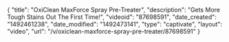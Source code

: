 {
    "title": "OxiClean MaxForce Spray Pre-Treater",
    "description": "Gets More Tough Stains Out The First Time!",
    "videoid": "87698591",
    "date_created": "1492461238",
    "date_modified": "1492473141",
    "type": "captivate",
    "layout": "video",
    "url": "\/v\/oxiclean-maxforce-spray-pre-treater\/87698591"
}